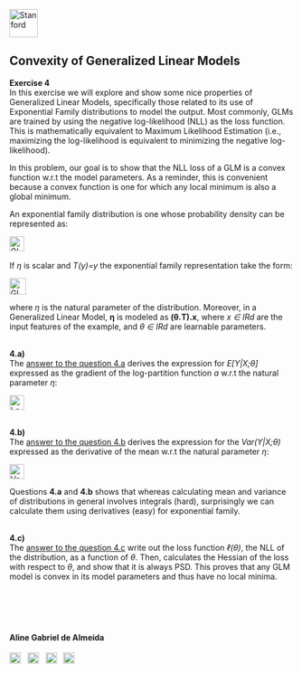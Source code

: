 <a href="https://i.dlpng.com/static/png/498606_preview.png"><img src="https://i.dlpng.com/static/png/498606_preview.png" title="Stanford" alt="Stanford" height="50"></a>

## Convexity of Generalized Linear Models  
  
**Exercise 4**  
In this exercise we will explore and show some nice properties of Generalized Linear Models, specifically those related to its use of Exponential Family distributions to model the output. Most commonly, GLMs are trained by using the negative log-likelihood (NLL) as the loss function. This is mathematically equivalent to Maximum Likelihood Estimation (i.e., maximizing the log-likelihood is equivalent to minimizing the negative log-likelihood). 

In this problem, our goal is to show that the NLL loss of a GLM is a convex function w.r.t the model parameters. As a reminder, this is convenient because a convex function is one for which any local minimum is also a global minimum.

An exponential family distribution is one whose probability density can be represented as:  

<a href="https://github.com/AlmeidaAlin3/MachineLearning/blob/master/ProblemSet1/Exercise4/img/GLM.png"><img src="https://github.com/AlmeidaAlin3/MachineLearning/blob/master/ProblemSet1/Exercise4/img/GLM.png" title="GLM" alt="GLM" height="26"></a>
&nbsp;  

If *η* is scalar and *T(y)=y* the exponential family representation take the form:  

<a href="https://github.com/AlmeidaAlin3/MachineLearning/blob/master/ProblemSet1/Exercise4/img/GLMsub.png"><img src="https://github.com/AlmeidaAlin3/MachineLearning/blob/master/ProblemSet1/Exercise4/img/GLMsub.png" title="GLM subgroup" alt="GLM subgroup" height="29"></a>

where *η* is the natural parameter of the distribution. Moreover, in a Generalized Linear Model, **η** is modeled as **(θ.T).x**, where *x ∈ IRd* are the input features of the example, and *θ ∈ IRd* are learnable parameters. 


&nbsp;  
**4.a)**  
The [answer to the question 4.a](https://github.com/AlmeidaAlin3/MachineLearning/blob/master/ProblemSet1/Exercise4/ex4_a.md) derives the expression for *E[Y|X;θ]* expressed as the gradient of the log-partition function *a* w.r.t the natural parameter *η*:

<a href="https://github.com/AlmeidaAlin3/MachineLearning/blob/master/ProblemSet1/Exercise4/img/function_a.png"><img src="https://github.com/AlmeidaAlin3/MachineLearning/blob/master/ProblemSet1/Exercise4/img/function_a.png" title="Log-partition function a wrt the natural parameter n" alt="Log-partition function a wrt the natural parameter n" height="26"></a>

&nbsp;  
**4.b)**  
The [answer to the question 4.b](https://github.com/AlmeidaAlin3/MachineLearning/blob/master/ProblemSet1/Exercise4/ex4_b.md) derives the expression for the *Var(Y|X;θ)* expressed as the derivative of the mean w.r.t the natural parameter *η*:

<a href="https://github.com/AlmeidaAlin3/MachineLearning/blob/master/ProblemSet1/Exercise4/img/var_func.png"><img src="https://github.com/AlmeidaAlin3/MachineLearning/blob/master/ProblemSet1/Exercise4/img/var_func.png" title="Variance function wrt the natural parameter n" alt="Variance function wrt the natural parameter n" height="26"></a>

Questions **4.a** and **4.b** shows that whereas calculating mean and variance of distributions in general involves integrals (hard), surprisingly we can calculate them using derivatives (easy) for exponential family.

&nbsp;  
**4.c)**  
The [answer to the question 4.c](https://github.com/AlmeidaAlin3/MachineLearning/blob/master/ProblemSet1/Exercise4/ex4_c.md) write out the loss function *ℓ(θ)*, the NLL of the distribution, as a function of *θ*. Then, calculates the Hessian of the loss with respect to *θ*, and show that it is always PSD. This proves that any GLM model is convex in its model parameters and thus have no local minima.
&nbsp;  
&nbsp;  

&nbsp;  
---

#### Aline Gabriel de Almeida  
<a href="https://www.linkedin.com/in/alinegalmeida/"><img src="https://cdn3.iconfinder.com/data/icons/logos-and-brands-adobe/512/201_Linkedin-512.png" title="Linkedin: alinegalmeida" alt="https://www.linkedin.com/in/alinegalmeida/" height="20"></a>
&nbsp; <a href="https://www.kaggle.com/almeidaalin3"><img src="https://cdn3.iconfinder.com/data/icons/logos-and-brands-adobe/512/189_Kaggle-512.png" title="Kaggle: almeidaalin3" alt="https://www.kaggle.com/almeidaalin3" height="20"></a>
&nbsp; <a href="mailto:aline.gabriel.almeida@gmail.com"><img src="https://cdn3.iconfinder.com/data/icons/logos-and-brands-adobe/512/147_Gmail-512.png" title="aline.gabriel.almeida@gmail.com" alt="aline.gabriel.almeida@gmail.com" height="20"></a>
&nbsp; <a href="https://github.com/AlmeidaAlin3/"><img src="https://cdn3.iconfinder.com/data/icons/logos-and-brands-adobe/512/142_Github-512.png" title="Github: AlmeidaAlin3" alt="https://github.com/AlmeidaAlin3/" height="20"></a> 

